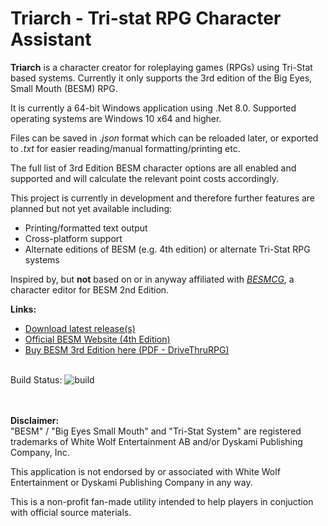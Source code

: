 # Triarch - Tri-stat RPG Character Assistant

**Triarch** is a character creator for roleplaying games (RPGs) using Tri-Stat based systems.  Currently it only supports the 3rd edition of the Big Eyes, Small Mouth (BESM) RPG. 

It is currently a 64-bit Windows application using .Net 8.0.  Supported operating systems are Windows 10 x64 and higher.

Files can be saved in _.json_ format which can be reloaded later, or exported to _.txt_ for easier reading/manual formatting/printing etc.

The full list of 3rd Edition BESM character options are all enabled and supported and will calculate the relevant point costs accordingly.

This project is currently in development and therefore further features are planned but not yet available including:
* Printing/formatted text output
* Cross-platform support
* Alternate editions of BESM (e.g. 4th edition) or alternate Tri-Stat RPG systems

Inspired by, but **not** based on or in anyway affiliated with _[BESMCG](https://web.archive.org/web/20220422154557/http://www.technofetish.net/index.html)_, a character editor for BESM 2nd Edition.

**Links:**
* [Download latest release(s)](https://github.com/mikethemage/Triarch/releases)
* [Official BESM Website (4th Edition)](https://BESM4.life)
* [Buy BESM 3rd Edition here (PDF - DriveThruRPG)](https://www.drivethrurpg.com/product/24482/BESM-Big-Eyes-Small-Mouth-3rd-Edition)

\
Build Status:  ![build](https://github.com/mikethemage/Triarch/actions/workflows/main.yml/badge.svg)

\
\
**Disclaimer:**\
"BESM" / "Big Eyes Small Mouth" and "Tri-Stat System" are registered trademarks of White Wolf Entertainment AB and/or Dyskami Publishing Company, Inc.

This application is not endorsed by or associated with White Wolf Entertainment or Dyskami Publishing Company in any way.  

This is a non-profit fan-made utility intended to help players in conjuction with official source materials.